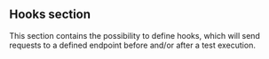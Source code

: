 ## Hooks section

This section contains the possibility to define hooks, which will send requests to a defined endpoint before and/or after a test execution.
